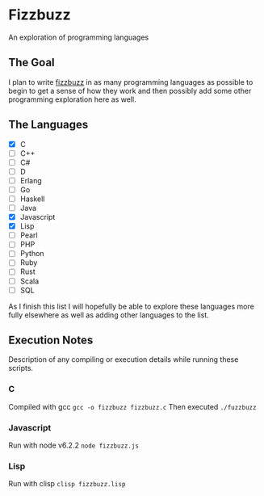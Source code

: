 # Fizzbuzz
An exploration of programming languages

## The Goal
I plan to write [fizzbuzz](https://en.wikipedia.org/wiki/Fizz_buzz) in as many programming languages as possible to begin to get a sense of how they work and then possibly add some other programming exploration here as well.

## The Languages

- [x] C
- [ ] C++
- [ ] C#
- [ ] D
- [ ] Erlang
- [ ] Go
- [ ] Haskell
- [ ] Java
- [x] Javascript
- [x] Lisp
- [ ] Pearl
- [ ] PHP
- [ ] Python
- [ ] Ruby
- [ ] Rust
- [ ] Scala
- [ ] SQL

As I finish this list I will hopefully be able to explore these languages more fully elsewhere as well as adding other languages to the list.

## Execution Notes
Description of any compiling or execution details while running these scripts.

### C
Compiled with gcc `gcc -o fizzbuzz fizzbuzz.c`
Then executed `./fuzzbuzz`

### Javascript
Run with node v6.2.2 `node fizzbuzz.js`

### Lisp
Run with clisp `clisp fizzbuzz.lisp`
